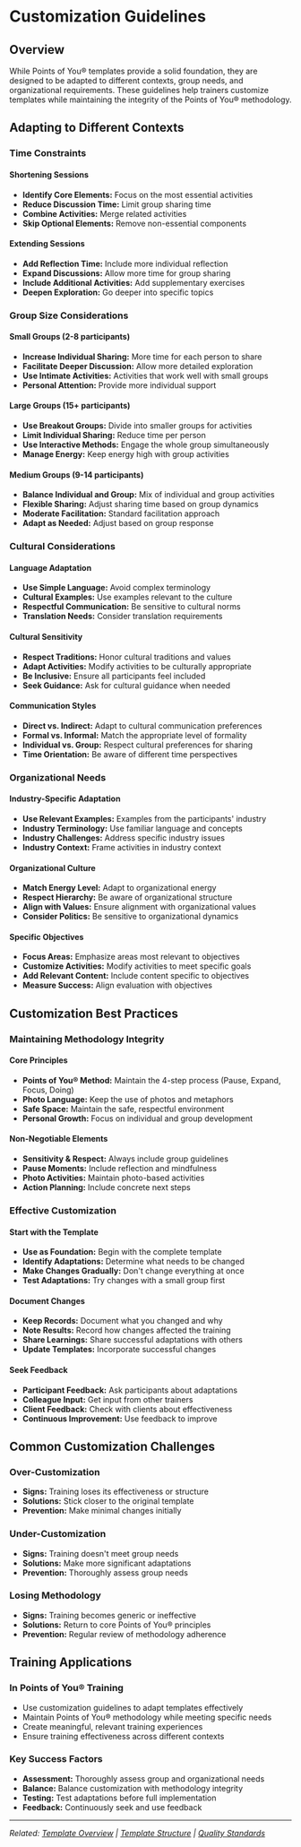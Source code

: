 # Customization Guidelines

## Overview

While Points of You® templates provide a solid foundation, they are designed to be adapted to different contexts, group needs, and organizational requirements. These guidelines help trainers customize templates while maintaining the integrity of the Points of You® methodology.

## Adapting to Different Contexts

### Time Constraints

#### Shortening Sessions
- **Identify Core Elements:** Focus on the most essential activities
- **Reduce Discussion Time:** Limit group sharing time
- **Combine Activities:** Merge related activities
- **Skip Optional Elements:** Remove non-essential components

#### Extending Sessions
- **Add Reflection Time:** Include more individual reflection
- **Expand Discussions:** Allow more time for group sharing
- **Include Additional Activities:** Add supplementary exercises
- **Deepen Exploration:** Go deeper into specific topics

### Group Size Considerations

#### Small Groups (2-8 participants)
- **Increase Individual Sharing:** More time for each person to share
- **Facilitate Deeper Discussion:** Allow more detailed exploration
- **Use Intimate Activities:** Activities that work well with small groups
- **Personal Attention:** Provide more individual support

#### Large Groups (15+ participants)
- **Use Breakout Groups:** Divide into smaller groups for activities
- **Limit Individual Sharing:** Reduce time per person
- **Use Interactive Methods:** Engage the whole group simultaneously
- **Manage Energy:** Keep energy high with group activities

#### Medium Groups (9-14 participants)
- **Balance Individual and Group:** Mix of individual and group activities
- **Flexible Sharing:** Adjust sharing time based on group dynamics
- **Moderate Facilitation:** Standard facilitation approach
- **Adapt as Needed:** Adjust based on group response

### Cultural Considerations

#### Language Adaptation
- **Use Simple Language:** Avoid complex terminology
- **Cultural Examples:** Use examples relevant to the culture
- **Respectful Communication:** Be sensitive to cultural norms
- **Translation Needs:** Consider translation requirements

#### Cultural Sensitivity
- **Respect Traditions:** Honor cultural traditions and values
- **Adapt Activities:** Modify activities to be culturally appropriate
- **Be Inclusive:** Ensure all participants feel included
- **Seek Guidance:** Ask for cultural guidance when needed

#### Communication Styles
- **Direct vs. Indirect:** Adapt to cultural communication preferences
- **Formal vs. Informal:** Match the appropriate level of formality
- **Individual vs. Group:** Respect cultural preferences for sharing
- **Time Orientation:** Be aware of different time perspectives

### Organizational Needs

#### Industry-Specific Adaptation
- **Use Relevant Examples:** Examples from the participants' industry
- **Industry Terminology:** Use familiar language and concepts
- **Industry Challenges:** Address specific industry issues
- **Industry Context:** Frame activities in industry context

#### Organizational Culture
- **Match Energy Level:** Adapt to organizational energy
- **Respect Hierarchy:** Be aware of organizational structure
- **Align with Values:** Ensure alignment with organizational values
- **Consider Politics:** Be sensitive to organizational dynamics

#### Specific Objectives
- **Focus Areas:** Emphasize areas most relevant to objectives
- **Customize Activities:** Modify activities to meet specific goals
- **Add Relevant Content:** Include content specific to objectives
- **Measure Success:** Align evaluation with objectives

## Customization Best Practices

### Maintaining Methodology Integrity

#### Core Principles
- **Points of You® Method:** Maintain the 4-step process (Pause, Expand, Focus, Doing)
- **Photo Language:** Keep the use of photos and metaphors
- **Safe Space:** Maintain the safe, respectful environment
- **Personal Growth:** Focus on individual and group development

#### Non-Negotiable Elements
- **Sensitivity & Respect:** Always include group guidelines
- **Pause Moments:** Include reflection and mindfulness
- **Photo Activities:** Maintain photo-based activities
- **Action Planning:** Include concrete next steps

### Effective Customization

#### Start with the Template
- **Use as Foundation:** Begin with the complete template
- **Identify Adaptations:** Determine what needs to be changed
- **Make Changes Gradually:** Don't change everything at once
- **Test Adaptations:** Try changes with a small group first

#### Document Changes
- **Keep Records:** Document what you changed and why
- **Note Results:** Record how changes affected the training
- **Share Learnings:** Share successful adaptations with others
- **Update Templates:** Incorporate successful changes

#### Seek Feedback
- **Participant Feedback:** Ask participants about adaptations
- **Colleague Input:** Get input from other trainers
- **Client Feedback:** Check with clients about effectiveness
- **Continuous Improvement:** Use feedback to improve

## Common Customization Challenges

### Over-Customization
- **Signs:** Training loses its effectiveness or structure
- **Solutions:** Stick closer to the original template
- **Prevention:** Make minimal changes initially

### Under-Customization
- **Signs:** Training doesn't meet group needs
- **Solutions:** Make more significant adaptations
- **Prevention:** Thoroughly assess group needs

### Losing Methodology
- **Signs:** Training becomes generic or ineffective
- **Solutions:** Return to core Points of You® principles
- **Prevention:** Regular review of methodology adherence

## Training Applications

### In Points of You® Training
- Use customization guidelines to adapt templates effectively
- Maintain Points of You® methodology while meeting specific needs
- Create meaningful, relevant training experiences
- Ensure training effectiveness across different contexts

### Key Success Factors
- **Assessment:** Thoroughly assess group and organizational needs
- **Balance:** Balance customization with methodology integrity
- **Testing:** Test adaptations before full implementation
- **Feedback:** Continuously seek and use feedback

---

*Related: [Template Overview](template-overview.md) | [Template Structure](template-structure.md) | [Quality Standards](quality-standards.md)*
